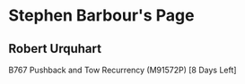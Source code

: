 Stephen Barbour's Page
======================

Robert Urquhart
---------------


B767 Pushback and Tow Recurrency (M91572P) [8 Days Left]


